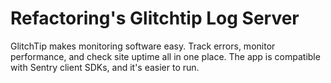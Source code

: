 # Refactoring's Glitchtip Log Server

GlitchTip makes monitoring software easy. Track errors, monitor performance, and check site uptime all in one place. The app is compatible with Sentry client SDKs, and it's easier to run.
